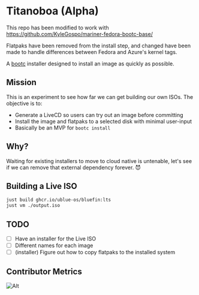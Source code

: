 # Titanoboa (Alpha)

This repo has been modified to work with https://github.com/KyleGospo/mariner-fedora-bootc-base/

Flatpaks have been removed from the install step, and changed have been made to handle differences between Fedora and Azure's kernel tags.

A [bootc](https://github.com/bootc-dev/bootc) installer designed to install an image as quickly as possible.


## Mission

This is an experiment to see how far we can get building our own ISOs. The objective is to:

- Generate a LiveCD so users can try out an image before committing
- Install the image and flatpaks to a selected disk with minimal user-input
- Basically be an MVP for `bootc install` 

## Why?

Waiting for existing installers to move to cloud native is untenable, let's see if we can remove that external dependency forever. 😈

## Building a Live ISO

```bash
just build ghcr.io/ublue-os/bluefin:lts
just vm ./output.iso
```

## TODO
- [ ] Have an installer for the Live ISO
- [ ] Different names for each image
- [ ] (installer) Figure out how to copy flatpaks to the installed system

## Contributor Metrics

![Alt](https://repobeats.axiom.co/api/embed/ab79f8a8b6ba6111cc7123cbbb8762864c76699f.svg "Repobeats analytics image")
